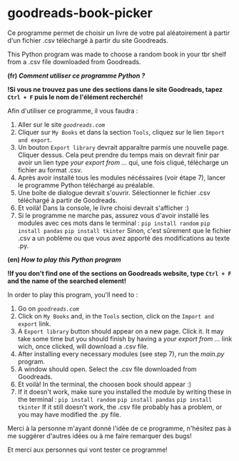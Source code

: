 # goodreads-book-picker
Ce programme permet de choisir un livre de votre pal aléatoirement à partir d'un fichier .csv téléchargé à partir du site Goodreads.

This Python program was made to choose a random book in your tbr shelf from a .csv file downloaded from Goodreads.

**(fr) _Comment utiliser ce programme Python ?_**

__!Si vous ne trouvez pas une des sections dans le site Goodreads, tapez `Ctrl + F` puis le nom de l'élément recherché!__

Afin d'utiliser ce programme, il vous faudra :
1) Aller sur le site _`goodreads.com`_
2) Cliquer sur `My Books` et dans la section `Tools`, cliquez sur le lien `Import and export`.
3) Un bouton `Export library` devrait apparaître parmis une nouvelle page. Cliquer dessus. Cela peut prendre du temps mais on devrait finir par avoir un lien type *your export from ...* qui, une fois cliqué, télécharge un fichier au format .csv.
4) Après avoir installé tous les modules nécéssaires (voir étape 7), lancer le programme Python téléchargé au préalable.
5) Une boîte de dialogue devrait s'ouvrir. Sélectionner le fichier .csv téléchargé à partir de Goodreads.
6) Et voilà! Dans la console, le livre choisi devrait s'afficher :)
7) Si le programme ne marche pas, assurez vous d'avoir installé les modules avec ces mots dans le terminal :
`pip install random`
`pip install pandas`
`pip install tkinter`
Sinon, c'est sûrement que le fichier .csv a un poblème ou que vous avez apporté des modifications au texte .py.

**(en) _How to play this Python program_**

__!If you don't find one of the sections on Goodreads website, type `Ctrl + F` and the name of the searched element!__

In order to play this program, you'll need to :
1) Go on _`goodreads.com`_
2) Click on `My Books` and, in the `Tools` section, click on the `Import and export` link.
3) A `Export library` button should appear on a new page. Click it. It may take some time but you should finish by having a *your export from ...* link wich, once clicked, will download a .csv file.
4) After installing every necessary modules (see step 7), run the *main.py* program.
5) A window should open. Select the .csv file downloaded from Goodreads.
6) Et voilà! In the terminal, the choosen book should appear :)
7) If it doesn't work, make sure you installed the module by writing these in the terminal :
`pip install random`
`pip install pandas`
`pip install tkinter`
If it still doesn't work, the .csv file probably has a problem, or you may have modified the .py file.

Merci à la personne m'ayant donné l'idée de ce programme, n'hésitez pas à me suggérer d'autres idées ou à me faire remarquer des bugs!

Et merci aux personnes qui vont tester ce programme!
